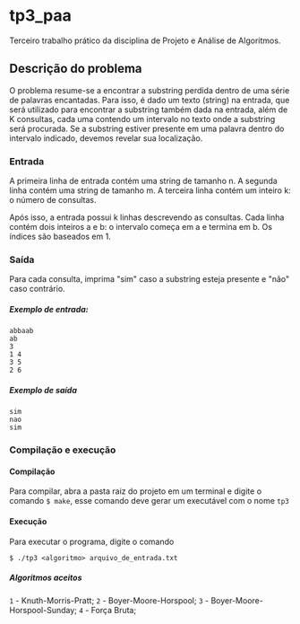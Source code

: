 # tp3_paa
Terceiro trabalho prático da disciplina de Projeto e Análise de Algoritmos.

## Descrição do problema
O problema resume-se a encontrar a substring perdida dentro de uma série de palavras encantadas. Para isso, é dado um texto (string) na entrada, que será utilizado para encontrar a substring também dada na entrada, além de K consultas, cada uma contendo um intervalo no texto onde a substring será procurada. Se a substring estiver presente em uma palavra dentro do intervalo indicado, devemos revelar sua localização.

### Entrada
A primeira linha de entrada contém uma string de tamanho n. A segunda linha contém uma string de tamanho m. A terceira linha contém um inteiro k: o número de consultas.

Após isso, a entrada possui k linhas descrevendo as consultas. Cada linha contém dois inteiros a e b: o intervalo começa em a e termina em b. Os índices são baseados em 1.

### Saída
Para cada consulta, imprima "sim" caso a substring esteja presente e "não" caso contrário.

##### Exemplo de entrada:
```
abbaab
ab
3
1 4
3 5
2 6
```
##### Exemplo de saída
```
sim
nao
sim
```
### Compilação e execução

#### Compilação

Para compilar, abra a pasta raiz do projeto em um terminal e digite o comando ```$ make```, esse comando deve gerar um executável com o nome ```tp3```

#### Execução

Para executar o programa, digite o comando
```
$ ./tp3 <algoritmo> arquivo_de_entrada.txt
```
##### Algoritmos aceitos
`1` - Knuth-Morris-Pratt; 
`2` - Boyer-Moore-Horspool; 
`3` - Boyer-Moore-Horspool-Sunday; 
`4` - Força Bruta;